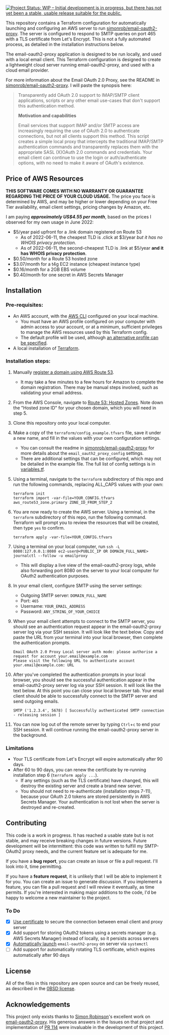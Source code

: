 [![Project Status: WIP – Initial development is in progress, but there has not yet been a stable, usable release suitable for the public.](https://www.repostatus.org/badges/latest/wip.svg)](https://www.repostatus.org/#wip)

This repository contains a Terraform configuration for automatically launching and configuring an AWS server to run [simonrob/email-oauth2-proxy](https://github.com/simonrob/email-oauth2-proxy). The server is configured to respond to SMTP queries on port 465 with a TLS certificate from Let's Encrypt. This is not a fully automated process, as detailed in the installation instructions below.

The email-oauth2-proxy application is designed to be run locally, and used with a local email client. This Terraform configuration is designed to create a lightweight cloud server running email-oauth2-proxy, and used with a cloud email provider.

For more information about the Email OAuth 2.0 Proxy, see the README in [simonrob/email-oauth2-proxy](https://github.com/simonrob/email-oauth2-proxy#readme). I will paste the synopsis here:

> Transparently add OAuth 2.0 support to IMAP/SMTP client applications, scripts or any other email use-cases that don't support this authentication method.
> 
> **Motivation and capabilities**
> 
> Email services that support IMAP and/or SMTP access are increasingly requiring the use of OAuth 2.0 to authenticate connections, but not all clients support this method. This script creates a simple local proxy that intercepts the traditional IMAP/SMTP authentication commands and transparently replaces them with the appropriate SASL (X)OAuth 2.0 commands and credentials. Your email client can continue to use the login or auth/authenticate options, with no need to make it aware of OAuth's existence.

## Price of AWS Resources

**THIS SOFTWARE COMES WITH NO WARRANTY OR GUARANTEE REGARDING THE PRICE OF YOUR CLOUD USAGE.** The price you face is determined by AWS, and may be higher or lower depending on your Free Tier availability, email client settings, pricing changes by Amazon, etc.

I am paying ***approximately US$4.55 per month***, based on the prices I observed for my own usage in June 2022:
* $5/year paid upfront for a .link domain registered on Route 53
    * As of 2022-06-11, the cheapest TLD is .click at $3/year *but it has no WHOIS privacy protection*.
    * As of 2022-06-11, the second-cheapest TLD is .link at $5/year **and it has WHOIS privacy protection**.
* $0.50/month for a Route 53 hosted zone
* $3.07/month for a t4g EC2 instance (cheapest instance type)
* $0.16/month for a 2GB EBS volume
* $0.40/month for one secret in AWS Secrets Manager

## Installation

### Pre-requisites:

* An AWS account, with the [AWS CLI](https://aws.amazon.com/cli/) configured on your local machine.
    * You must have an AWS profile configured on your computer with admin access to your account, or at a minimum, sufficient privileges to manage the AWS resources used by this Terraform config.
    * The default profile will be used, although [an alternative profile can be specified](https://github.com/michaelstepner/email-oauth2-proxy-aws/blob/6c31fef7bbc091b1f756ce969fb60bb951786e29/terraform/variables.tf#L5).
* A local installation of [Terraform](https://www.terraform.io/downloads).

### Installation steps:

1. Manually [register a domain using AWS Route 53](https://us-east-1.console.aws.amazon.com/route53/home#DomainRegistration).
    * It may take a few minutes to a few hours for Amazon to complete the domain registration. There may be manual steps involved, such as validating your email address.

2. From the AWS Console, navigate to [Route 53: Hosted Zones](https://us-east-1.console.aws.amazon.com/route53/v2/hostedzones#). Note down the "Hosted zone ID" for your chosen domain, which you will need in step 5.

3. Clone this repository onto your local computer.

4. Make a copy of the `terraform/config_example.tfvars` file, save it under a new name, and fill in the values with your own configuration settings.
    * You can consult the readme in [simonrob/email-oauth2-proxy](https://github.com/simonrob/email-oauth2-proxy#readme) for more details about the `email_oauth2_proxy_config` settings.
    * There are additional settings that can be configured, which may not be detailed in the example file. The full list of config settings is in [variables.tf](https://github.com/michaelstepner/email-oauth2-proxy-aws/blob/main/terraform/variables.tf).
    
5. Using a terminal, navigate to the `terraform` subdirectory of this repo and run the following commands, replacing ALL_CAPS values with your own:
    ```
    terraform init
    terraform import -var-file=YOUR_CONFIG.tfvars aws_route53_zone.primary ZONE_ID_FROM_STEP_2
    ```

6. You are now ready to create the AWS server. Using a terminal, in the `terraform` subdirectory of this repo, run the following command. Terraform will prompt you to review the resources that will be created, then type `yes` to confirm.
    ```
    terraform apply -var-file=YOUR_CONFIG.tfvars
    ```

7. Using a terminal on your local computer, run `ssh -L 8080:127.0.0.1:8080 ec2-user@<PUBLIC_IP OR DOMAIN_FULL_NAME> journalctl --follow -u emailproxy`
    * This will display a live view of the email-oauth2-proxy logs, while also forwarding port 8080 on the server to your local computer for OAuth2 authentication purposes.

8. In your email client, configure SMTP using the server settings:
    * Outgoing SMTP server: `DOMAIN_FULL_NAME`
    * Port: `465`
    * Username: `YOUR_EMAIL_ADDRESS`
    * Password: `ANY_STRING_OF_YOUR_CHOICE`

9. When your email client attempts to connect to the SMTP server, you should see an authentication request appear in the email-oauth2-proxy server log via your SSH session. It will look like the text below. Copy and paste the URL from your terminal into your local browser, then complete the authentication prompts.
    ```
    Email OAuth 2.0 Proxy Local server auth mode: please authorise a request for account your.email@example.com
    Please visit the following URL to authenticate account your.email@example.com: URL
    ```

10. After you've completed the authentication prompts in your local browser, you should see the successful authentication appear in the email-oauth2-proxy server log via your SSH session. It will look like the text below. At this point you can close your local browser tab. Your email client should be able to successfully connect to the SMTP server and send outgoing emails.
    ```
    SMTP ('1.2.3.4', 5678) [ Successfully authenticated SMTP connection - releasing session ]
    ```

11. You can now log out of the remote server by typing `Ctrl`+`c` to end your SSH session. It will continue running the email-oauth2-proxy server in the background.

### Limitations

* Your TLS certificate from Let's Encrypt will expire automatically after 90 days.
* After 60 to 90 days, you can renew the certificate by re-running installation step 6 (`terraform apply ...`).
    * If any settings (such as the TLS certificate) have changed, this will destroy the existing server and create a brand new server.
    * You should not need to re-authenticate (installation steps 7-11), because your OAuth 2.0 tokens are stored persistently in AWS Secrets Manager. Your authentication is not lost when the server is destroyed and re-created.

## Contributing

This code is a work in progress. It has reached a usable state but is not stable, and may receive breaking changes in future versions. Future development will be intermittent: this code was written to fulfill my SMTP-OAuth2 proxy needs, and the current feature set is adequate for me.

If you have a **bug report**, you can create an issue or file a pull request. I'll look into it, time permitting.

If you have a **feature request**, it is unlikely that I will be able to implement it for you. You can create an issue to generate discussion. If you implement a feature, you can file a pull request and I will review it eventually, as time permits. If you're interested in making major additions to the code, I'd be happy to welcome a new maintainer to the project.

### To Do

- [x] [Use certificate](https://github.com/simonrob/email-oauth2-proxy/blob/b26c7b4d25f431e2a1ea12a30667cb9746401211/emailproxy.config#L28) to secure the connection between email client and proxy server
- [x] Add support for storing OAuth2 tokens using a secrets manager (e.g. AWS Secrets Manager) instead of locally, so it persists across servers
- [x] [Automatically launch](https://github.com/simonrob/email-oauth2-proxy/issues/2#issuecomment-839713677) `email-oauth2-proxy` on server via `systemctl`
- [ ] Add support for automatically rotating TLS certificate, which expires automatically after 90 days

## License

All of the files in this repository are open source and can be freely reused, as described in the [0BSD license](https://choosealicense.com/licenses/0bsd/).

## Acknowledgements

This project only exists thanks to [Simon Robinson](https://github.com/simonrob)'s excellent work on [email-oauth2-proxy](https://github.com/simonrob/email-oauth2-proxy). His generous answers in the Issues on that project and implementation of [PR 114](https://github.com/simonrob/email-oauth2-proxy/pull/114) were invaluable in the development of this project.
